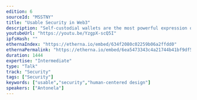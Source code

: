 ```yaml
---
edition: 6
sourceId: "MSSTNY"
title: "Usable Security in Web3"
description: "Self-custodial wallets are the most powerful expression of autonomy we can aspire to in web3, but can people actually keep their EOA accounts safe? Balancing security and usability is critical for onboarding the next billion to web3. During this talk, we will explore how both can converge to give users a usable, secure experience."
youtubeUrl: "https://youtu.be/YzgpX-scQ5I"
ipfsHash: ""
ethernaIndex: "https://etherna.io/embed/634f2080c02259b06a2ffdd0"
ethernaPermalink: "https://etherna.io/embed/6ea5473343c4a21744b41bf9df5cf51485600448abb8930a165c81ab671f6337"
duration: 1444
expertise: "Intermediate"
type: "Talk"
track: "Security"
tags: ["Security"]
keywords: ["usable","security","human-centered design"]
speakers: ["Antonela"]
---
```

